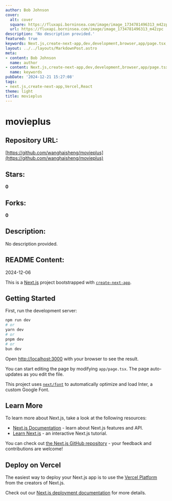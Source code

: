 ```yaml
---
author: Bob Johnson
cover:
  alt: cover
  square: https://fluxapi.borninsea.com/image/image_1734781496313_m42zpc
  url: https://fluxapi.borninsea.com/image/image_1734781496313_m42zpc
description: 'No description provided.'
featured: true
keywords: Next.js,create-next-app,dev,development,browser,app/page.tsx,Next.js Documentation,Learn Next.js,Vercel Platform,Next.js deployment documentation
layout: ../../layouts/MarkdownPost.astro
meta:
- content: Bob Johnson
  name: author
- content: Next.js,create-next-app,dev,development,browser,app/page.tsx,Next.js Documentation,Learn Next.js,Vercel Platform,Next.js deployment documentation
  name: keywords
pubDate: '2024-12-21 15:27:08'
tags:
- next.js,create-next-app,Vercel,React
theme: light
title: movieplus
---
```


# movieplus

## Repository URL: 
[https://github.com/wanghaisheng/movieplus](https://github.com/wanghaisheng/movieplus)

## Stars: 
**0**

## Forks: 
**0**

## Description: 
No description provided.

## README Content: 
2024-12-06

This is a [Next.js](https://nextjs.org/) project bootstrapped with [`create-next-app`](https://github.com/vercel/next.js/tree/canary/packages/create-next-app).

## Getting Started

First, run the development server:

```bash
npm run dev
# or
yarn dev
# or
pnpm dev
# or
bun dev
```

Open [http://localhost:3000](http://localhost:3000) with your browser to see the result.

You can start editing the page by modifying `app/page.tsx`. The page auto-updates as you edit the file.

This project uses [`next/font`](https://nextjs.org/docs/basic-features/font-optimization) to automatically optimize and load Inter, a custom Google Font.

## Learn More

To learn more about Next.js, take a look at the following resources:

- [Next.js Documentation](https://nextjs.org/docs) - learn about Next.js features and API.
- [Learn Next.js](https://nextjs.org/learn) - an interactive Next.js tutorial.

You can check out [the Next.js GitHub repository](https://github.com/vercel/next.js/) - your feedback and contributions are welcome!

## Deploy on Vercel

The easiest way to deploy your Next.js app is to use the [Vercel Platform](https://vercel.com/new?utm_medium=default-template&filter=next.js&utm_source=create-next-app&utm_campaign=create-next-app-readme) from the creators of Next.js.

Check out our [Next.js deployment documentation](https://nextjs.org/docs/deployment) for more details.

